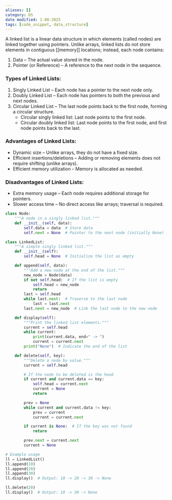 ```yaml
---
aliases: []
category: DS
date modified: 1-08-2025
tags: [code_snippet, data_structure]
---
```

A linked list is a linear data structure in which elements (called nodes) are linked together using pointers. Unlike arrays, linked lists do not store elements in contiguous [[memory]] locations; instead, each node contains:

1. Data – The actual value stored in the node.
2. Pointer (or Reference) – A reference to the next node in the sequence.

### Types of Linked Lists:

1. Singly Linked List – Each node has a pointer to the next node only.
2. Doubly Linked List – Each node has pointers to both the previous and next nodes.
3. Circular Linked List – The last node points back to the first node, forming a circular structure.
    - Circular singly linked list: Last node points to the first node.
    - Circular doubly linked list: Last node points to the first node, and first node points back to the last.

### Advantages of Linked Lists:

- Dynamic size – Unlike arrays, they do not have a fixed size.
- Efficient insertions/deletions – Adding or removing elements does not require shifting (unlike arrays).
- Efficient memory utilization – Memory is allocated as needed.

### Disadvantages of Linked Lists:

- Extra memory usage – Each node requires additional storage for pointers.
- Slower access time – No direct access like arrays; traversal is required.

```python
class Node:
    """A node in a singly linked list."""
    def __init__(self, data):
        self.data = data  # Store data
        self.next = None  # Pointer to the next node (initially None)

class LinkedList:
    """A simple singly linked list."""
    def __init__(self):
        self.head = None  # Initialize the list as empty

    def append(self, data):
        """Add a new node at the end of the list."""
        new_node = Node(data)
        if not self.head:  # If the list is empty
            self.head = new_node
            return
        last = self.head
        while last.next:  # Traverse to the last node
            last = last.next
        last.next = new_node  # Link the last node to the new node

    def display(self):
        """Print the linked list elements."""
        current = self.head
        while current:
            print(current.data, end=" -> ")
            current = current.next
        print("None")  # Indicate the end of the list

    def delete(self, key):
        """Delete a node by value."""
        current = self.head

        # If the node to be deleted is the head
        if current and current.data == key:
            self.head = current.next
            current = None
            return

        prev = None
        while current and current.data != key:
            prev = current
            current = current.next

        if current is None:  # If the key was not found
            return

        prev.next = current.next
        current = None

# Example usage
ll = LinkedList()
ll.append(10)
ll.append(20)
ll.append(30)
ll.display()  # Output: 10 -> 20 -> 30 -> None

ll.delete(20)
ll.display()  # Output: 10 -> 30 -> None
```